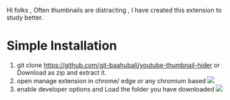 Hi folks ,
Often thumbnails are distracting , I have created this extension to study better.

# Simple Installation
1. git clone https://github.com/git-baahubali/youtube-thumbnail-hider
  or
Download as zip and extract it.
2. open manage extension in chrome/ edge or any chromium based
 ![](URL)
3. enable developer options and Load the folder you have downloaded
![](URL)

